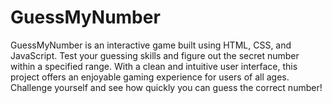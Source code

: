 # GuessMyNumber
GuessMyNumber is an interactive game built using HTML, CSS, and JavaScript. Test your guessing skills and figure out the secret number within a specified range. With a clean and intuitive user interface, this project offers an enjoyable gaming experience for users of all ages. Challenge yourself and see how quickly you can guess the correct number!
